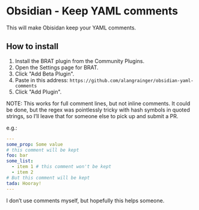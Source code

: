 # Obsidian - Keep YAML comments

This will make Obisidan keep your YAML comments.

## How to install

1. Install the BRAT plugin from the Community Plugins.
2. Open the Settings page for BRAT.
3. Click "Add Beta Plugin".
4. Paste in this address: `https://github.com/alangrainger/obsidian-yaml-comments`
5. Click "Add Plugin".

NOTE: This works for full comment lines, but not inline comments. It could be done, but the regex was pointlessly tricky with hash symbols in quoted strings, so I’ll leave that for someone else to pick up and submit a PR.

e.g.:

```yaml
---
some_prop: Some value
# this comment will be kept
foo: bar
some_list:
  - item 1 # this comment won't be kept
  - item 2
# But this comment will be kept
tada: Hooray!
---
```

I don’t use comments myself, but hopefully this helps someone.

